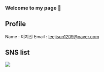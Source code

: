 ### Welcome to my page 👋

## Profile
Name : 이지선
Email : leejisun1209@naver.com

## SNS list
<img src="https://img.shields.io/badge/Instagram-#E4405F?style=flat-square&logo=Instagram&logoColor=white"/></a>


<!--
**Jidonee/Jidonee** is a ✨ _special_ ✨ repository because its `README.md` (this file) appears on your GitHub profile.

Here are some ideas to get you started:

- 🔭 I’m currently working on ...
- 🌱 I’m currently learning ...
- 👯 I’m looking to collaborate on ...
- 🤔 I’m looking for help with ...
- 💬 Ask me about ...
- 📫 How to reach me: ...
- 😄 Pronouns: ...
- ⚡ Fun fact: ...
-->
